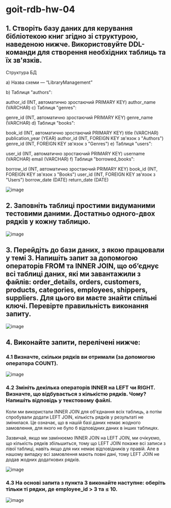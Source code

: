 # goit-rdb-hw-04

## 1. Створіть базу даних для керування бібліотекою книг згідно зі структурою, наведеною нижче. Використовуйте DDL-команди для створення необхідних таблиць та їх зв'язків.

Структура БД

a) Назва схеми — “LibraryManagement”

b) Таблиця "authors":

author_id (INT, автоматично зростаючий PRIMARY KEY)
author_name (VARCHAR)
c) Таблиця "genres":

genre_id (INT, автоматично зростаючий PRIMARY KEY)
genre_name (VARCHAR)
d) Таблиця "books":

book_id (INT, автоматично зростаючий PRIMARY KEY)
title (VARCHAR)
publication_year (YEAR)
author_id (INT, FOREIGN KEY зв'язок з "Authors")
genre_id (INT, FOREIGN KEY зв'язок з "Genres")
e) Таблиця "users":

user_id (INT, автоматично зростаючий PRIMARY KEY)
username (VARCHAR)
email (VARCHAR)
f) Таблиця "borrowed_books":

borrow_id (INT, автоматично зростаючий PRIMARY KEY)
book_id (INT, FOREIGN KEY зв'язок з "Books")
user_id (INT, FOREIGN KEY зв'язок з "Users")
borrow_date (DATE)
return_date (DATE)


![image](https://github.com/user-attachments/assets/94a9a1c8-66c3-4dca-b83d-d282511b6d76)

## 2. Заповніть таблиці простими видуманими тестовими даними. Достатньо одного-двох рядків у кожну таблицю.

![image](https://github.com/user-attachments/assets/cfd6168c-0f74-4d83-a178-c7e1370ea300)

## 3. Перейдіть до бази даних, з якою працювали у темі 3. Напишіть запит за допомогою операторів FROM та INNER JOIN, що об’єднує всі таблиці даних, які ми завантажили з файлів: order_details, orders, customers, products, categories, employees, shippers, suppliers. Для цього ви маєте знайти спільні ключі. Перевірте правильність виконання запиту.

![image](https://github.com/user-attachments/assets/b60db13b-14f7-49d9-a8dc-0d376e82794c)

## 4. Виконайте запити, перелічені нижче:

### 4.1 Визначте, скільки рядків ви отримали (за допомогою оператора COUNT).

![image](https://github.com/user-attachments/assets/4836d6b1-4b24-451a-843b-64c69ee8ed8d)

### 4.2 Змініть декілька операторів INNER на LEFT чи RIGHT. Визначте, що відбувається з кількістю рядків. Чому? Напишіть відповідь у текстовому файлі.

Коли ми використали INNER JOIN для об'єднання всіх таблиць, а потім спробували додати LEFT JOIN, кількість рядків у результаті не змінилася. Це означає, що в нашій базі даних немає жодного замовлення, для якого не було б відповідних даних в інших таблицях. 

Зазвичай, якщо ми замінюємо INNER JOIN на LEFT JOIN, ми очікуємо, що кількість рядків збільшиться, тому що LEFT JOIN покаже всі записи з лівої таблиці, навіть якщо для них немає відповідників у правій. Але в нашому випадку всі замовлення мають повні дані, тому LEFT JOIN не додав жодних додаткових рядків.

![image](https://github.com/user-attachments/assets/90029a2a-b0c5-4af9-af95-02638e40313f)

### 4.3 На основі запита з пункта 3 виконайте наступне: оберіть тільки ті рядки, де employee_id > 3 та ≤ 10.

![image](https://github.com/user-attachments/assets/8198004a-ff33-4bae-8a33-e067252ab97a)


